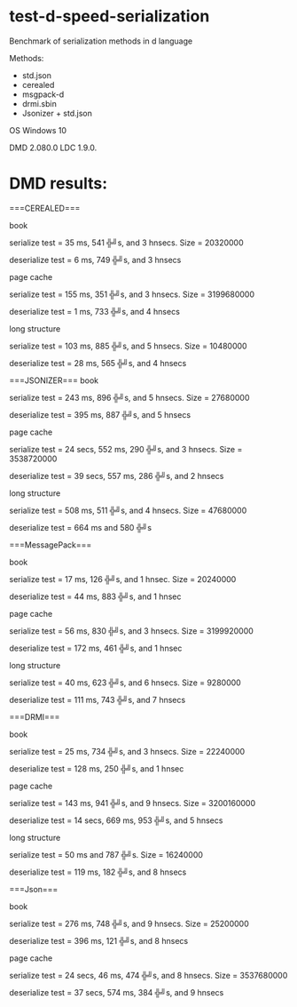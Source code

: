 # test-d-speed-serialization
Benchmark of serialization methods in d language

Methods:
- std.json
- cerealed
- msgpack-d
- drmi.sbin
- Jsonizer + std.json

OS Windows 10

DMD 2.080.0
LDC 1.9.0.

# DMD results:
  
===CEREALED===

book

serialize test = 35 ms, 541 ╬╝s, and 3 hnsecs. Size = 20320000

deserialize test = 6 ms, 749 ╬╝s, and 3 hnsecs

page cache

serialize test = 155 ms, 351 ╬╝s, and 3 hnsecs. Size = 3199680000

deserialize test = 1 ms, 733 ╬╝s, and 4 hnsecs

long structure

serialize test = 103 ms, 885 ╬╝s, and 5 hnsecs. Size = 10480000

deserialize test = 28 ms, 565 ╬╝s, and 4 hnsecs

===JSONIZER===
book

serialize test = 243 ms, 896 ╬╝s, and 5 hnsecs. Size = 27680000

deserialize test = 395 ms, 887 ╬╝s, and 5 hnsecs

page cache

serialize test = 24 secs, 552 ms, 290 ╬╝s, and 3 hnsecs. Size = 3538720000

deserialize test = 39 secs, 557 ms, 286 ╬╝s, and 2 hnsecs

long structure

serialize test = 508 ms, 511 ╬╝s, and 4 hnsecs. Size = 47680000

deserialize test = 664 ms and 580 ╬╝s

===MessagePack===

book

serialize test = 17 ms, 126 ╬╝s, and 1 hnsec. Size = 20240000

deserialize test = 44 ms, 883 ╬╝s, and 1 hnsec

page cache

serialize test = 56 ms, 830 ╬╝s, and 3 hnsecs. Size = 3199920000

deserialize test = 172 ms, 461 ╬╝s, and 1 hnsec

long structure

serialize test = 40 ms, 623 ╬╝s, and 6 hnsecs. Size = 9280000

deserialize test = 111 ms, 743 ╬╝s, and 7 hnsecs


===DRMI===

book

serialize test = 25 ms, 734 ╬╝s, and 3 hnsecs. Size = 22240000

deserialize test = 128 ms, 250 ╬╝s, and 1 hnsec

page cache

serialize test = 143 ms, 941 ╬╝s, and 9 hnsecs. Size = 3200160000

deserialize test = 14 secs, 669 ms, 953 ╬╝s, and 5 hnsecs

long structure

serialize test = 50 ms and 787 ╬╝s. Size = 16240000

deserialize test = 119 ms, 182 ╬╝s, and 8 hnsecs


===Json===

book

serialize test = 276 ms, 748 ╬╝s, and 9 hnsecs. Size = 25200000

deserialize test = 396 ms, 121 ╬╝s, and 8 hnsecs

page cache

serialize test = 24 secs, 46 ms, 474 ╬╝s, and 8 hnsecs. Size = 3537680000

deserialize test = 37 secs, 574 ms, 384 ╬╝s, and 9 hnsecs
